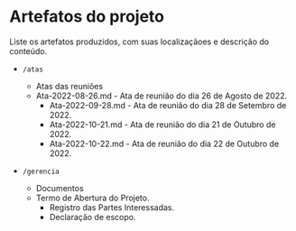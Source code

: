 # Artefatos do projeto

Liste os artefatos produzidos, com suas localizaçãoes e descrição do conteúdo.


* `/atas`

	* Atas das reuniões
	* Ata-2022-08-26.md - Ata de reunião do dia 26 de Agosto de 2022.
        * Ata-2022-09-28.md - Ata de reunião do dia 28 de Setembro de 2022.
        * Ata-2022-10-21.md - Ata de reunião do dia 21 de Outubro de 2022.
        * Ata-2022-10-22.md - Ata de reunião do dia 22 de Outubro de 2022.

* `/gerencia`

	* Documentos
	* Termo de Abertura do Projeto.
        * Registro das Partes Interessadas.
        * Declaração de escopo.

